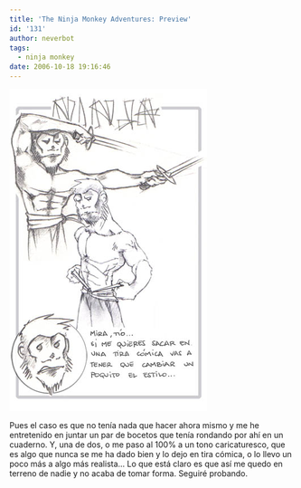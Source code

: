 ```yaml
---
title: 'The Ninja Monkey Adventures: Preview'
id: '131'
author: neverbot
tags:
  - ninja monkey
date: 2006-10-18 19:16:46
---
```


![Ninja Monkey Adventures - Preview](./the-ninja-monkey-adventures-preview/Ninja%20Monkey%2002.jpg "Ninja Monkey Adventures - Preview")

Pues el caso es que no tenía nada que hacer ahora mismo y me he entretenido en juntar un par de bocetos que tenía rondando por ahí en un cuaderno. Y, una de dos, o me paso al 100% a un tono caricaturesco, que es algo que nunca se me ha dado bien y lo dejo en tira cómica, o lo llevo un poco más a algo más realista... Lo que está claro es que así me quedo en terreno de nadie y no acaba de tomar forma. Seguiré probando.